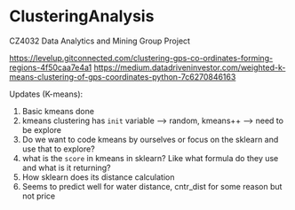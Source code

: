 # ClusteringAnalysis
CZ4032 Data Analytics and Mining Group Project

https://levelup.gitconnected.com/clustering-gps-co-ordinates-forming-regions-4f50caa7e4a1
https://medium.datadriveninvestor.com/weighted-k-means-clustering-of-gps-coordinates-python-7c6270846163

Updates (K-means): <br>
1. Basic kmeans done
2. kmeans clustering has `init` variable --> random, kmeans++ --> need to be explore
3. Do we want to code kmeans by ourselves or focus on the sklearn and use that to explore?
4. what is the `score` in kmeans in sklearn? Like what formula do they use and what is it returning?
5. How sklearn does its distance calculation
6. Seems to predict well for water distance, cntr_dist for some reason but not price

